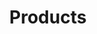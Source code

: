 ---
layout: posts_by_category
categories: products
title: Products
permalink: /category/products
---